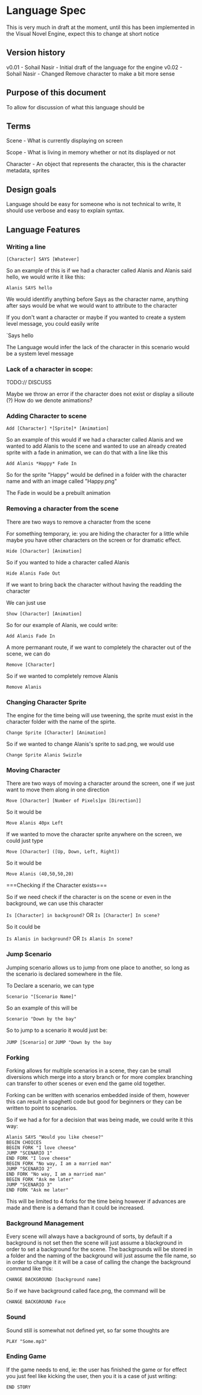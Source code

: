 # Language Spec

This is very much in draft at the moment, until this has been implemented in the Visual Novel Engine, expect this to change at short notice

## Version history

v0.01 - Sohail Nasir - Initial draft of the language for the engine
v0.02 - Sohail Nasir - Changed Remove character to make a bit more sense

## Purpose of this document

To allow for discussion of what this language should be

## Terms

Scene - What is currently displaying on screen

Scope - What is living in memory whether or not its displayed or not

Character - An object that represents the character, this is the character metadata, sprites

## Design goals

Language should be easy for someone who is not technical to write, It should use verbose and easy to explain syntax.


## Language Features

### Writing a line

```[Character] SAYS [Whatever]```

So an example of this is if we had a character called Alanis and Alanis said hello, we would write it like this:

```Alanis SAYS hello```

We would identifiy anything before Says as the character name, anything after says would be what we would want to attribute to the character

If you don't want a character or maybe if you wanted to create a system level message, you could easily write

`Says hello

The Language would infer the lack of the character in this scenario would be a system level message

### Lack of a character in scope:

TODO:// DISCUSS 

Maybe we throw an error if the character does not exist or display a silioute (?)
How do we denote animations?

### Adding Character to scene

```Add [Character] *[Sprite]* [Animation]```

So an example of this would if we had a character called Alanis and we wanted to add Alanis to the scene and wanted to use an already created sprite with a fade in animation, we can do that with a line like this

```Add Alanis *Happy* Fade In```

So for the sprite "Happy" would be defined in a folder with the character name and with an image called "Happy.png"

The Fade in would be a prebuilt animation

### Removing a character from the scene

There are two ways to remove a character from the scene

For something temporary, ie: you are hiding the character for a little while maybe you have other characters on the screen or for dramatic effect.

```Hide [Character] [Animation]```

So if you wanted to hide a character called Alanis

```Hide Alanis Fade Out```

If we want to bring back the character without having the readding the character 

We can just use 

```Show [Character] [Animation]```

So for our example of Alanis, we could write: 

```Add Alanis Fade In```

A more permanant route, if we want to completely the character out of the scene, we can do 

```Remove [Character]```

So if we wanted to completely remove Alanis 

```Remove Alanis```

### Changing Character Sprite

The engine for the time being will use tweening, the sprite must exist in the character folder with the name of the spirte. 

```Change Sprite [Character] [Animation]```

So if we wanted to change Alanis's sprite to sad.png, we would use 

```Change Sprite Alanis Swizzle```

### Moving Character

There are two ways of moving a character around the screen, one if we just want to move them along in one direction

```Move [Character] [Number of Pixels]px [Direction]]```

So it would be 

```Move Alanis 40px Left```

If we wanted to move the character sprite anywhere on the screen, we could just type

```Move [Character] ([Up, Down, Left, Right])```

So it would be 

```Move Alanis (40,50,50,20)```

===Checking if the Character exists===

So if we need check if the character is on the scene or even in the background, we can use this character

```Is [Character] in background?``` OR ```Is [Character] In scene?```

So it could be

```Is Alanis in background?``` OR ```Is Alanis In scene?```

### Jump Scenario

Jumping scenario allows us to jump from one place to another, so long as the scenario is declared somewhere in the file. 

To Declare a scenario, we can type 

```Scenario "[Scenario Name]"```

So an example of this will be 

```Scenario "Down by the bay"```

So to jump to a scenario it would just be: 

```JUMP [Scenario]``` or ```JUMP "Down by the bay```

### Forking

Forking allows for multiple scenarios in a scene, they can be small diversions which merge into a story branch or for more complex branching can transfer to other scenes or even end the game old together. 

Forking can be written with scenarios embedded inside of them, however this can result in spaghetti code but good for beginners or they can be written to point to scenarios. 

So if we had a for for a decision that was being made, we could write it this way:

```
Alanis SAYS "Would you like cheese?"
BEGIN CHOICES
BEGIN FORK "I love cheese"
JUMP "SCENARIO 1"
END FORK "I love cheese"
BEGIN FORK "No way, I am a married man"
JUMP "SCENARIO 2"
END FORK "No way, I am a married man"
BEGIN FORK "Ask me later"
JUMP "SCENARIO 3"
END FORK "Ask me later"
```
This will be limited to 4 forks for the time being however if advances are made and there is a demand than it could be increased. 

### Background Management

Every scene will always have a background of sorts, by default if a background is not set then the scene will just assume a blackground in order to set a background for the scene. The backgrounds will be stored in a folder and the naming of the background will just assume the file name, so in order to change it it will be a case of calling the change the background command like this:

```CHANGE BACKGROUND [background name]```

So if we have background called face.png, the command will be

```CHANGE BACKGROUND Face```

### Sound

Sound still is somewhat not defined yet, so far some thoughts are 

```PLAY "Some.mp3"```

### Ending Game

If the game needs to end, ie: the user has finished the game or for effect you just feel like kicking the user, then you it is a case of just writing:

```END STORY```

